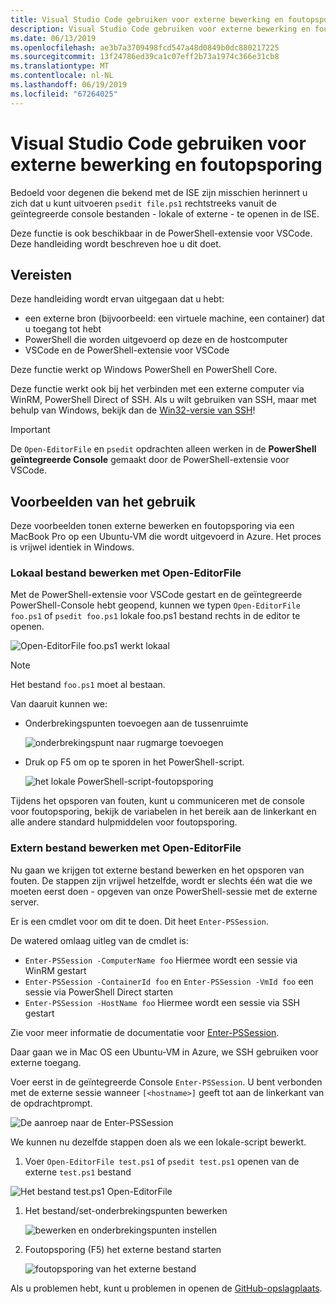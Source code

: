 ```yaml
---
title: Visual Studio Code gebruiken voor externe bewerking en foutopsporing
description: Visual Studio Code gebruiken voor externe bewerking en foutopsporing
ms.date: 06/13/2019
ms.openlocfilehash: ae3b7a3709498fcd547a48d0849b0dc880217225
ms.sourcegitcommit: 13f24786ed39ca1c07eff2b73a1974c366e31cb8
ms.translationtype: MT
ms.contentlocale: nl-NL
ms.lasthandoff: 06/19/2019
ms.locfileid: "67264025"
---
```

# <a name="using-visual-studio-code-for-remote-editing-and-debugging"></a>Visual Studio Code gebruiken voor externe bewerking en foutopsporing

Bedoeld voor degenen die bekend met de ISE zijn misschien herinnert u zich dat u kunt uitvoeren `psedit file.ps1` rechtstreeks vanuit de geïntegreerde console bestanden - lokale of externe - te openen in de ISE.

Deze functie is ook beschikbaar in de PowerShell-extensie voor VSCode. Deze handleiding wordt beschreven hoe u dit doet.

## <a name="prerequisites"></a>Vereisten

Deze handleiding wordt ervan uitgegaan dat u hebt:

- een externe bron (bijvoorbeeld: een virtuele machine, een container) dat u toegang tot hebt
- PowerShell die worden uitgevoerd op deze en de hostcomputer
- VSCode en de PowerShell-extensie voor VSCode

Deze functie werkt op Windows PowerShell en PowerShell Core.

Deze functie werkt ook bij het verbinden met een externe computer via WinRM, PowerShell Direct of SSH. Als u wilt gebruiken van SSH, maar met behulp van Windows, bekijk dan de [Win32-versie van SSH](https://github.com/PowerShell/Win32-OpenSSH)!

> [!IMPORTANT]
> De `Open-EditorFile` en `psedit` opdrachten alleen werken in de **PowerShell geïntegreerde Console** gemaakt door de PowerShell-extensie voor VSCode.

## <a name="usage-examples"></a>Voorbeelden van het gebruik

Deze voorbeelden tonen externe bewerken en foutopsporing via een MacBook Pro op een Ubuntu-VM die wordt uitgevoerd in Azure. Het proces is vrijwel identiek in Windows.

### <a name="local-file-editing-with-open-editorfile"></a>Lokaal bestand bewerken met Open-EditorFile

Met de PowerShell-extensie voor VSCode gestart en de geïntegreerde PowerShell-Console hebt geopend, kunnen we typen `Open-EditorFile foo.ps1` of `psedit foo.ps1` lokale foo.ps1 bestand rechts in de editor te openen.

![Open-EditorFile foo.ps1 werkt lokaal](images/Using-VSCode-for-Remote-Editing-and-Debugging/1-open-local-file.png)

>[!NOTE]
> Het bestand `foo.ps1` moet al bestaan.

Van daaruit kunnen we:

- Onderbrekingspunten toevoegen aan de tussenruimte

  ![onderbrekingspunt naar rugmarge toevoegen](images/Using-VSCode-for-Remote-Editing-and-Debugging/2-adding-breakpoint-gutter.png)

- Druk op F5 om op te sporen in het PowerShell-script.

  ![het lokale PowerShell-script-foutopsporing](images/Using-VSCode-for-Remote-Editing-and-Debugging/3-local-debug.png)

Tijdens het opsporen van fouten, kunt u communiceren met de console voor foutopsporing, bekijk de variabelen in het bereik aan de linkerkant en alle andere standard hulpmiddelen voor foutopsporing.

### <a name="remote-file-editing-with-open-editorfile"></a>Extern bestand bewerken met Open-EditorFile

Nu gaan we krijgen tot externe bestand bewerken en het opsporen van fouten. De stappen zijn vrijwel hetzelfde, wordt er slechts één wat die we moeten eerst doen - opgeven van onze PowerShell-sessie met de externe server.

Er is een cmdlet voor om dit te doen. Dit heet `Enter-PSSession`.

De watered omlaag uitleg van de cmdlet is:

- `Enter-PSSession -ComputerName foo` Hiermee wordt een sessie via WinRM gestart
- `Enter-PSSession -ContainerId foo` en `Enter-PSSession -VmId foo` een sessie via PowerShell Direct starten
- `Enter-PSSession -HostName foo` Hiermee wordt een sessie via SSH gestart

Zie voor meer informatie de documentatie voor [Enter-PSSession](/powershell/module/microsoft.powershell.core/enter-pssession).

Daar gaan we in Mac OS een Ubuntu-VM in Azure, we SSH gebruiken voor externe toegang.

Voer eerst in de geïntegreerde Console `Enter-PSSession`. U bent verbonden met de externe sessie wanneer `[<hostname>]` geeft tot aan de linkerkant van de opdrachtprompt.

![De aanroep naar de Enter-PSSession](images/Using-VSCode-for-Remote-Editing-and-Debugging/4-enter-pssession.png)

We kunnen nu dezelfde stappen doen als we een lokale-script bewerkt.

1. Voer `Open-EditorFile test.ps1` of `psedit test.ps1` openen van de externe `test.ps1` bestand

  ![Het bestand test.ps1 Open-EditorFile](images/Using-VSCode-for-Remote-Editing-and-Debugging/5-open-remote-file.png)

1. Het bestand/set-onderbrekingspunten bewerken

   ![bewerken en onderbrekingspunten instellen](images/Using-VSCode-for-Remote-Editing-and-Debugging/6-set-breakpoints.png)

1. Foutopsporing (F5) het externe bestand starten

   ![foutopsporing van het externe bestand](images/Using-VSCode-for-Remote-Editing-and-Debugging/7-start-debugging.png)

Als u problemen hebt, kunt u problemen in openen de [GitHub-opslagplaats](https://github.com/powershell/vscode-powershell).
